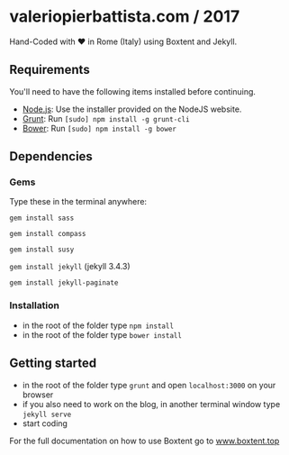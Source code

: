 # valeriopierbattista.com / 2017

Hand-Coded with :heart: in Rome (Italy) using Boxtent and Jekyll.

## Requirements
You'll need to have the following items installed before continuing.

  * [Node.js](http://nodejs.org): Use the installer provided on the NodeJS website.
  * [Grunt](http://gruntjs.com/): Run `[sudo] npm install -g grunt-cli`
  * [Bower](http://bower.io/): Run  `[sudo] npm install -g bower`

## Dependencies

### Gems
Type these in the terminal anywhere:

`gem install sass`

`gem install compass`

`gem install susy`

`gem install jekyll` (jekyll 3.4.3)

`gem install jekyll-paginate`  

### Installation

- in the root of the folder type `npm install`
- in the root of the folder type `bower install`

## Getting started

- in the root of the folder type `grunt` and open `localhost:3000` on your browser
- if you also need to work on the blog, in another terminal window type `jekyll serve`
- start coding

For the full documentation on how to use Boxtent go to www.boxtent.top

